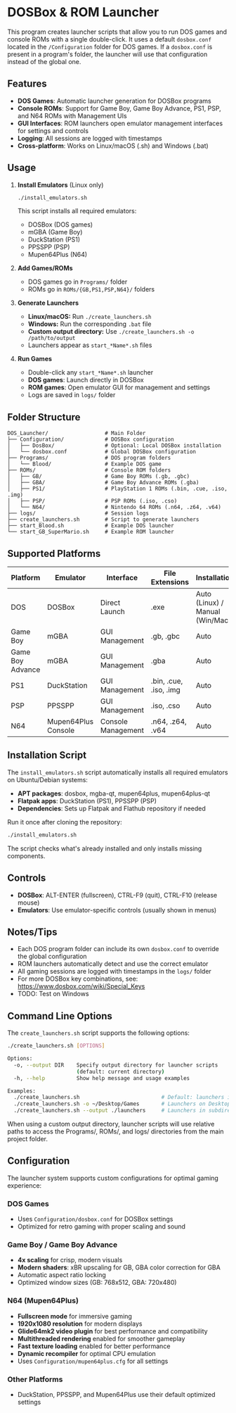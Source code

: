 # DOSBox & ROM Launcher

This program creates launcher scripts that allow you to run DOS games and console ROMs with a single double-click.
It uses a default `dosbox.conf` located in the `/Configuration` folder for DOS games.
If a `dosbox.conf` is present in a program's folder, the launcher will use that configuration instead of the global one.

## Features

- **DOS Games**: Automatic launcher generation for DOSBox programs
- **Console ROMs**: Support for Game Boy, Game Boy Advance, PS1, PSP, and N64 ROMs with Management UIs
- **GUI Interfaces**: ROM launchers open emulator management interfaces for settings and controls
- **Logging**: All sessions are logged with timestamps
- **Cross-platform**: Works on Linux/macOS (.sh) and Windows (.bat)

## Usage

1. **Install Emulators** (Linux only)
   ```bash
   ./install_emulators.sh
   ```
   This script installs all required emulators:
   - DOSBox (DOS games)
   - mGBA (Game Boy)
   - DuckStation (PS1)
   - PPSSPP (PSP)
   - Mupen64Plus (N64)

2. **Add Games/ROMs**
   - DOS games go in `Programs/` folder
   - ROMs go in `ROMs/{GB,PS1,PSP,N64}/` folders

3. **Generate Launchers**
   - **Linux/macOS:** Run `./create_launchers.sh`
   - **Windows:** Run the corresponding `.bat` file
   - **Custom output directory:** Use `./create_launchers.sh -o /path/to/output`
   - Launchers appear as `start_*Name*.sh` files

4. **Run Games**
   - Double-click any `start_*Name*.sh` launcher
   - **DOS games**: Launch directly in DOSBox
   - **ROM games**: Open emulator GUI for management and settings
   - Logs are saved in `logs/` folder

## Folder Structure

```
DOS_Launcher/                  # Main Folder
├── Configuration/             # DOSBox configuration
│   ├── DosBox/                # Optional: Local DOSBox installation
│   └── dosbox.conf            # Global DOSBox configuration
├── Programs/                  # DOS program folders
│   └── Blood/                 # Example DOS game
├── ROMs/                      # Console ROM folders
│   ├── GB/                    # Game Boy ROMs (.gb, .gbc)
│   ├── GBA/                   # Game Boy Advance ROMs (.gba)
│   ├── PS1/                   # PlayStation 1 ROMs (.bin, .cue, .iso, .img)
│   ├── PSP/                   # PSP ROMs (.iso, .cso)
│   └── N64/                   # Nintendo 64 ROMs (.n64, .z64, .v64)
├── logs/                      # Session logs
├── create_launchers.sh        # Script to generate launchers
├── start_Blood.sh             # Example DOS launcher
└── start_GB_SuperMario.sh     # Example ROM launcher
```

## Supported Platforms

| Platform | Emulator | Interface | File Extensions | Installation |
|----------|----------|-----------|-----------------|--------------|
| DOS | DOSBox | Direct Launch | .exe | Auto (Linux) / Manual (Win/Mac) |
| Game Boy | mGBA | GUI Management | .gb, .gbc | Auto |
| Game Boy Advance | mGBA | GUI Management | .gba | Auto |
| PS1 | DuckStation | GUI Management | .bin, .cue, .iso, .img | Auto |
| PSP | PPSSPP | GUI Management | .iso, .cso | Auto |
| N64 | Mupen64Plus Console | Console Management | .n64, .z64, .v64 | Auto |

## Installation Script

The `install_emulators.sh` script automatically installs all required emulators on Ubuntu/Debian systems:

- **APT packages**: dosbox, mgba-qt, mupen64plus, mupen64plus-qt
- **Flatpak apps**: DuckStation (PS1), PPSSPP (PSP)
- **Dependencies**: Sets up Flatpak and Flathub repository if needed

Run it once after cloning the repository:
```bash
./install_emulators.sh
```

The script checks what's already installed and only installs missing components.

## Controls

- **DOSBox**: ALT-ENTER (fullscreen), CTRL-F9 (quit), CTRL-F10 (release mouse)
- **Emulators**: Use emulator-specific controls (usually shown in menus)

## Notes/Tips

- Each DOS program folder can include its own `dosbox.conf` to override the global configuration
- ROM launchers automatically detect and use the correct emulator
- All gaming sessions are logged with timestamps in the `logs/` folder
- For more DOSBox key combinations, see: https://www.dosbox.com/wiki/Special_Keys
- TODO: Test on Windows

## Command Line Options

The `create_launchers.sh` script supports the following options:

```bash
./create_launchers.sh [OPTIONS]

Options:
  -o, --output DIR    Specify output directory for launcher scripts
                      (default: current directory)
  -h, --help          Show help message and usage examples

Examples:
  ./create_launchers.sh                          # Default: launchers in current dir
  ./create_launchers.sh -o ~/Desktop/Games       # Launchers on Desktop
  ./create_launchers.sh --output ./launchers     # Launchers in subdirectory
```

When using a custom output directory, launcher scripts will use relative paths to access the Programs/, ROMs/, and logs/ directories from the main project folder.

## Configuration

The launcher system supports custom configurations for optimal gaming experience:

### DOS Games
- Uses `Configuration/dosbox.conf` for DOSBox settings
- Optimized for retro gaming with proper scaling and sound

### Game Boy / Game Boy Advance
- **4x scaling** for crisp, modern visuals
- **Modern shaders**: xBR upscaling for GB, GBA color correction for GBA
- Automatic aspect ratio locking
- Optimized window sizes (GB: 768x512, GBA: 720x480)

### N64 (Mupen64Plus)
- **Fullscreen mode** for immersive gaming
- **1920x1080 resolution** for modern displays
- **Glide64mk2 video plugin** for best performance and compatibility
- **Multithreaded rendering** enabled for smoother gameplay
- **Fast texture loading** enabled for better performance
- **Dynamic recompiler** for optimal CPU emulation
- Uses `Configuration/mupen64plus.cfg` for all settings

### Other Platforms
- DuckStation, PPSSPP, and Mupen64Plus use their default optimized settings
